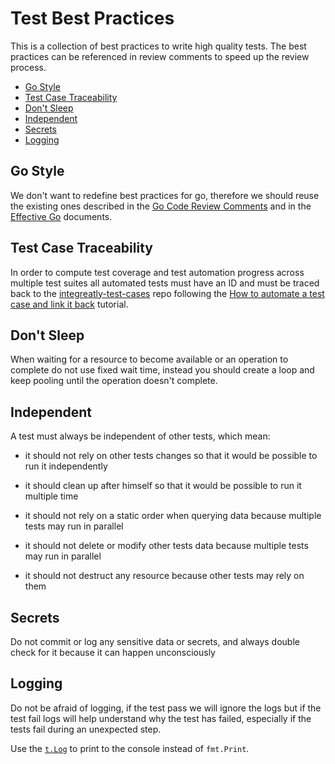 # Test Best Practices

This is a collection of best practices to write high quality tests. The best practices
can be referenced in review comments to speed up the review process.

- [Go Style](#go-style)
- [Test Case Traceability](#test-case-traceability)
- [Don't Sleep](#dont-sleep)
- [Independent](#independent)
- [Secrets](#secrets)
- [Logging](#logging)

## Go Style

We don't want to redefine best practices for go, therefore we should reuse the existing ones
described in the [Go Code Review Comments](https://github.com/golang/go/wiki/CodeReviewComments)
and in the [Effective Go](https://golang.org/doc/effective_go.html) documents.

## Test Case Traceability

In order to compute test coverage and test automation progress across multiple test suites all
automated tests must have an ID and must be traced back to the [integreatly-test-cases](https://gitlab.cee.redhat.com/integreatly-qe/integreatly-test-cases)
repo following the [How to automate a test case and link it back](https://gitlab.cee.redhat.com/integreatly-qe/integreatly-test-cases#how-to-automate-a-test-case-and-link-it-back)
tutorial.

## Don't Sleep

When waiting for a resource to become available or an operation to complete do not use fixed wait time,
instead you should create a loop and keep pooling until the operation doesn't complete.

## Independent

A test must always be independent of other tests, which mean:

- it should not rely on other tests changes so that it would be possible to run it independently

- it should clean up after himself so that it would be possible to run it multiple time

- it should not rely on a static order when querying data because multiple tests may run in parallel

- it should not delete or modify other tests data because multiple tests may run in parallel

- it should not destruct any resource because other tests may rely on them

## Secrets

Do not commit or log any sensitive data or secrets, and always double check for it because it can happen unconsciously

## Logging

Do not be afraid of logging, if the test pass we will ignore the logs but if the test fail logs will help
understand why the test has failed, especially if the tests fail during an unexpected step.

Use the [`t.Log`](https://golang.org/pkg/testing/#B.Log) to print to the console instead of `fmt.Print`.
